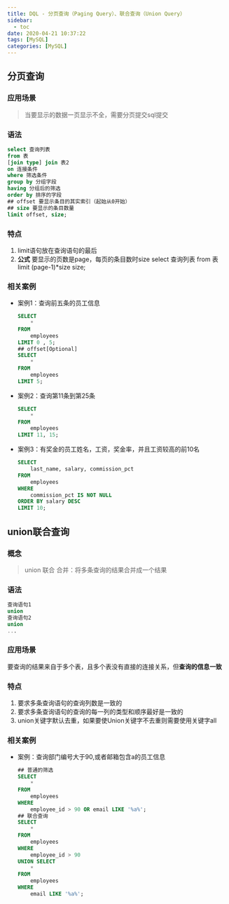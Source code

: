 ```yaml
---
title: DQL - 分页查询（Paging Query）、联合查询（Union Query）
sidebar:
  - toc
date: 2020-04-21 10:37:22
tags: [MySQL]
categories: [MySQL]
---
```


## 分页查询

### 应用场景

> 当要显示的数据一页显示不全，需要分页提交sql提交

### 语法

```sql
select 查询列表
from 表
[join type] join 表2
on 连接条件
where 筛选条件
group by 分组字段
having 分组后的筛选
order by 排序的字段
## offset 要显示条目的其实索引（起始从0开始）
## size 要显示的条目数量
limit offset, size;
```

### 特点

1. limit语句放在查询语句的最后
2. **公式**
	要显示的页数是page，每页的条目数时size
    select 查询列表
    from 表
    limit (page-1)*size size;

### 相关案例

+ 案例1：查询前五条的员工信息

  ```sql
  SELECT 
      *
  FROM
      employees
  LIMIT 0 , 5;
  ## offset[Optional]
  SELECT 
      *
  FROM
      employees
  LIMIT 5;
  ```

+ 案例2：查询第11条到第25条

  ```sql
  SELECT 
      *
  FROM
      employees
  LIMIT 11, 15;
  ```

+ 案例3：有奖金的员工姓名，工资，奖金率，并且工资较高的前10名

  ```sql
  SELECT 
      last_name, salary, commission_pct
  FROM
      employees
  WHERE
      commission_pct IS NOT NULL
  ORDER BY salary DESC
  LIMIT 10;
  ```

## union联合查询

### 概念

> union 联合 合并：将多条查询的结果合并成一个结果

### 语法

```sql
查询语句1
union
查询语句2
union
...
```

### 应用场景

要查询的结果来自于多个表，且多个表没有直接的连接关系，但**查询的信息一致**

### 特点

1. 要求多条查询语句的查询列数是一致的
2. 要求多条查询语句的查询的每一列的类型和顺序最好是一致的
3. union关键字默认去重，如果要使Union关键字不去重则需要使用关键字all

### 相关案例

+ 案例：查询部门编号大于90,或者邮箱包含a的员工信息

  ```sql
  ## 普通的筛选
  SELECT 
      *
  FROM
      employees
  WHERE
      employee_id > 90 OR email LIKE '%a%';
  ## 联合查询
  SELECT 
      *
  FROM
      employees
  WHERE
      employee_id > 90 
  UNION SELECT 
      *
  FROM
      employees
  WHERE
      email LIKE '%a%';
  ```

